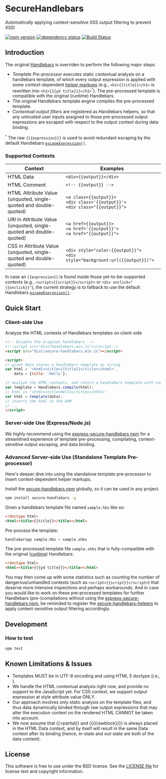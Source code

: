 SecureHandlebars
===============================
*Automatically* applying context-sensitive XSS output filtering to prevent XSS!

[![npm version][npm-badge]][npm]
[![dependency status][dep-badge]][dep-status]
[![Build Status](https://travis-ci.org/yahoo/secure-handlebars.svg?branch=master)](https://travis-ci.org/yahoo/secure-handlebars)

[npm]: https://www.npmjs.org/package/secure-handlebars
[npm-badge]: https://img.shields.io/npm/v/secure-handlebars.svg?style=flat-square
[dep-status]: https://david-dm.org/yahoo/secure-handlebars
[dep-badge]: https://img.shields.io/david/yahoo/secure-handlebars.svg?style=flat-square

## Introduction
The original [Handlebars](http://handlebarsjs.com/) is overriden to perform the following major steps:

- *Template Pre-processor* executes static contextual analysis on a handlebars template, of which every output expression is applied with some context-dependent [helper markups](http://handlebarsjs.com/#helpers) (e.g., `<h1>{{title}}</h1>` is rewritten into `<h1>{{{yd title}}}</h1>`<sup>^</sup>). The pre-processed template is compatible with the original (runtime) Handlebars.
- The original Handlebars template engine compiles the pre-processed template.
- *Contextual output filters* are registered as Handlebars helpers, so that any untrusted user inputs assigned to those pre-processed output expressions are escaped with respect to the output context during data binding.

<sup>^</sup> The raw `{{{expression}}}` is used to avoid redundant escaping by the default Handlebars [`escapeExpression()`](http://handlebarsjs.com/#html-escaping).

### Supported Contexts

| Context  | Examples  |
|---|---|
| HTML Data | `<div>{{output}}</div>` |
| HTML Comment | `<!-- {{output}} -->` |
| HTML Attribute Value <br>(unquoted, single-quoted and double-quoted) | `<a class={{output}}>` <br> `<div class='{{output}}'>` <br> `<div class="{{output}}">` |
| URI in Attribute Value <br>(unquoted, single-quoted and double-quoted) | `<a href={{output}}>` <br> `<a href='{{output}}'>` <br> `<a href="{{output}}">` |
| CSS in Attribute Value <br>(unquoted, single-quoted and double-quoted) | `<div style="color:{{output}}">` <br> `<div style="backgrount:url({{output}})">` |
In case an `{{expression}}` is found inside those yet-to-be-supported contexts (e.g., `<script>{{script}}</script>` or `<div onclick="{{onclick}}"`), the current strategy is to fallback to use the default Handlebars  [`escapeExpression()`](http://handlebarsjs.com/#html-escaping).

## Quick Start

### Client-side Use

Analyze the HTML contexts of Handlebars templates on client-side
```html
<!-- Disable the original handlebars -->
<!--script src="dist/handlebars.min.js"></script-->
<script src="dist/secure-handlebars.min.js"></script>

<script>
// given data stores a handlebars template as string
var html = '<html><title>{{title}}</title></html>',
    data = {title: 'Hello'};

// analyze the HTML contexts, and return a handlebars template with context-sensitive helpers added
var template = Handlebars.compile(html);
// html is '<html><title>Hello</title></html>'
var html = template(data);
// inserts the html to the DOM
// ...
</script>
```

### Server-side Use (Express/Node.js)
We highly recommend using the [express-secure-handlebars npm](https://www.npmjs.com/package/express-secure-handlebars) for a streamlined experience of template pre-processing, compilating, context-sensitive output escaping, and data binding.

### Advanced Server-side Use (Standalone Template Pre-processor)
Here's deeper dive into using the standalone template pre-processor to insert context-dependent helper markups. 

Install the [secure-handlebars npm](https://www.npmjs.com/package/secure-handlebars) globally, so it can be used in any project.
```sh
npm install secure-handlebars -g
```

Given a handlebars template file named `sample.hbs` like so:
```html
<!doctype html>
<html><title>{{title}}</title></html>
```

Pre-process the template:
```sh
handlebarspp sample.hbs > sample.shbs
```

The pre-processed template file `sample.shbs` that is fully-compatible with the original ([runtime](http://builds.handlebarsjs.com.s3.amazonaws.com/handlebars.runtime.min-latest.js)) Handlebars:
```html
<!doctype html>
<html><title>{{{yd title}}}</title></html>
```

You may then come up with some statistics such as counting the number of dangerous/unhandled contexts (such as `<script>{{script}}</script>`) that deserve more intensive inspections and perhaps workarounds. And in case you would like to work on these pre-processed templates for further Handlebars (pre-)compilations without using the [express-secure-handlebars npm](https://www.npmjs.com/package/express-secure-handlebars), be reminded to register the [secure-handlebars-helpers](https://www.npmjs.com/package/secure-handlebars-helpers) to apply context-sensitive output filtering accordingly.

## Development

### How to test
```sh
npm test
```
## Known Limitations & Issues
- Templates MUST be in UTF-8 encoding and using HTML 5 doctype (i.e., <!doctype html>).
- We handle the HTML contextual analysis right now, and provide no support to the JavaScript yet. For CSS context, we support output expression at style attribute value ONLY.
- Our approach involves only static analysis on the template files, and thus data dynamically binded through raw output expressions that may alter the execution context on the rendered HTML CANNOT be taken into account.
- We now assume that {{>partial}} and {{{{rawblock}}}} is always placed in the HTML Data context, and by itself will result in the same Data context after its binding (hence, in-state and out-state are both of the data context). 

## License

This software is free to use under the BSD license.
See the [LICENSE file](./LICENSE) for license text and copyright information.
